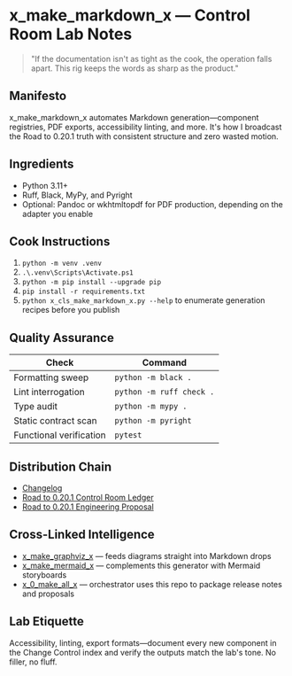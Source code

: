 # x_make_markdown_x — Control Room Lab Notes

> "If the documentation isn't as tight as the cook, the operation falls apart. This rig keeps the words as sharp as the product."

## Manifesto
x_make_markdown_x automates Markdown generation—component registries, PDF exports, accessibility linting, and more. It's how I broadcast the Road to 0.20.1 truth with consistent structure and zero wasted motion.

## Ingredients
- Python 3.11+
- Ruff, Black, MyPy, and Pyright
- Optional: Pandoc or wkhtmltopdf for PDF production, depending on the adapter you enable

## Cook Instructions
1. `python -m venv .venv`
2. `.\.venv\Scripts\Activate.ps1`
3. `python -m pip install --upgrade pip`
4. `pip install -r requirements.txt`
5. `python x_cls_make_markdown_x.py --help` to enumerate generation recipes before you publish

## Quality Assurance
| Check | Command |
| --- | --- |
| Formatting sweep | `python -m black .`
| Lint interrogation | `python -m ruff check .`
| Type audit | `python -m mypy .`
| Static contract scan | `python -m pyright`
| Functional verification | `pytest`

## Distribution Chain
- [Changelog](./CHANGELOG.md)
- [Road to 0.20.1 Control Room Ledger](../x_0_make_all_x/Change%20Control/0.20.1/Road%20to%200.20.1%20Engineering%20Proposal.md)
- [Road to 0.20.1 Engineering Proposal](../x_0_make_all_x/Change%20Control/0.20.1/Road%20to%200.20.1%20Engineering%20Proposal.md)

## Cross-Linked Intelligence
- [x_make_graphviz_x](../x_make_graphviz_x/README.md) — feeds diagrams straight into Markdown drops
- [x_make_mermaid_x](../x_make_mermaid_x/README.md) — complements this generator with Mermaid storyboards
- [x_0_make_all_x](../x_0_make_all_x/README.md) — orchestrator uses this repo to package release notes and proposals

## Lab Etiquette
Accessibility, linting, export formats—document every new component in the Change Control index and verify the outputs match the lab's tone. No filler, no fluff.

